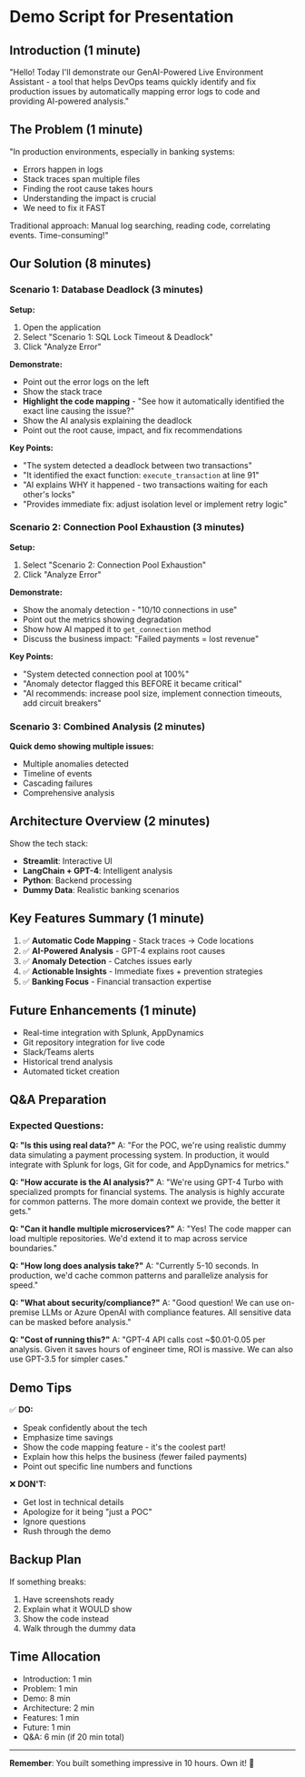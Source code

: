 # Demo Script for Presentation

## Introduction (1 minute)
"Hello! Today I'll demonstrate our GenAI-Powered Live Environment Assistant - a tool that helps DevOps teams quickly identify and fix production issues by automatically mapping error logs to code and providing AI-powered analysis."

## The Problem (1 minute)
"In production environments, especially in banking systems:
- Errors happen in logs
- Stack traces span multiple files
- Finding the root cause takes hours
- Understanding the impact is crucial
- We need to fix it FAST

Traditional approach: Manual log searching, reading code, correlating events. Time-consuming!"

## Our Solution (8 minutes)

### Scenario 1: Database Deadlock (3 minutes)

**Setup:**
1. Open the application
2. Select "Scenario 1: SQL Lock Timeout & Deadlock"
3. Click "Analyze Error"

**Demonstrate:**
- Point out the error logs on the left
- Show the stack trace
- **Highlight the code mapping** - "See how it automatically identified the exact line causing the issue?"
- Show the AI analysis explaining the deadlock
- Point out the root cause, impact, and fix recommendations

**Key Points:**
- "The system detected a deadlock between two transactions"
- "It identified the exact function: `execute_transaction` at line 91"
- "AI explains WHY it happened - two transactions waiting for each other's locks"
- "Provides immediate fix: adjust isolation level or implement retry logic"

### Scenario 2: Connection Pool Exhaustion (3 minutes)

**Setup:**
1. Select "Scenario 2: Connection Pool Exhaustion"
2. Click "Analyze Error"

**Demonstrate:**
- Show the anomaly detection - "10/10 connections in use"
- Point out the metrics showing degradation
- Show how AI mapped it to `get_connection` method
- Discuss the business impact: "Failed payments = lost revenue"

**Key Points:**
- "System detected connection pool at 100%"
- "Anomaly detector flagged this BEFORE it became critical"
- "AI recommends: increase pool size, implement connection timeouts, add circuit breakers"

### Scenario 3: Combined Analysis (2 minutes)

**Quick demo showing multiple issues:**
- Multiple anomalies detected
- Timeline of events
- Cascading failures
- Comprehensive analysis

## Architecture Overview (2 minutes)

Show the tech stack:
- **Streamlit**: Interactive UI
- **LangChain + GPT-4**: Intelligent analysis
- **Python**: Backend processing
- **Dummy Data**: Realistic banking scenarios

## Key Features Summary (1 minute)

1. ✅ **Automatic Code Mapping** - Stack traces → Code locations
2. ✅ **AI-Powered Analysis** - GPT-4 explains root causes
3. ✅ **Anomaly Detection** - Catches issues early
4. ✅ **Actionable Insights** - Immediate fixes + prevention strategies
5. ✅ **Banking Focus** - Financial transaction expertise

## Future Enhancements (1 minute)

- Real-time integration with Splunk, AppDynamics
- Git repository integration for live code
- Slack/Teams alerts
- Historical trend analysis
- Automated ticket creation

## Q&A Preparation

### Expected Questions:

**Q: "Is this using real data?"**
A: "For the POC, we're using realistic dummy data simulating a payment processing system. In production, it would integrate with Splunk for logs, Git for code, and AppDynamics for metrics."

**Q: "How accurate is the AI analysis?"**
A: "We're using GPT-4 Turbo with specialized prompts for financial systems. The analysis is highly accurate for common patterns. The more domain context we provide, the better it gets."

**Q: "Can it handle multiple microservices?"**
A: "Yes! The code mapper can load multiple repositories. We'd extend it to map across service boundaries."

**Q: "How long does analysis take?"**
A: "Currently 5-10 seconds. In production, we'd cache common patterns and parallelize analysis for speed."

**Q: "What about security/compliance?"**
A: "Good question! We can use on-premise LLMs or Azure OpenAI with compliance features. All sensitive data can be masked before analysis."

**Q: "Cost of running this?"**
A: "GPT-4 API calls cost ~$0.01-0.05 per analysis. Given it saves hours of engineer time, ROI is massive. We can also use GPT-3.5 for simpler cases."

## Demo Tips

✅ **DO:**
- Speak confidently about the tech
- Emphasize time savings
- Show the code mapping feature - it's the coolest part!
- Explain how this helps the business (fewer failed payments)
- Point out specific line numbers and functions

❌ **DON'T:**
- Get lost in technical details
- Apologize for it being "just a POC"
- Ignore questions
- Rush through the demo

## Backup Plan

If something breaks:
1. Have screenshots ready
2. Explain what it WOULD show
3. Show the code instead
4. Walk through the dummy data

## Time Allocation
- Introduction: 1 min
- Problem: 1 min  
- Demo: 8 min
- Architecture: 2 min
- Features: 1 min
- Future: 1 min
- Q&A: 6 min (if 20 min total)

---

**Remember**: You built something impressive in 10 hours. Own it! 🚀
